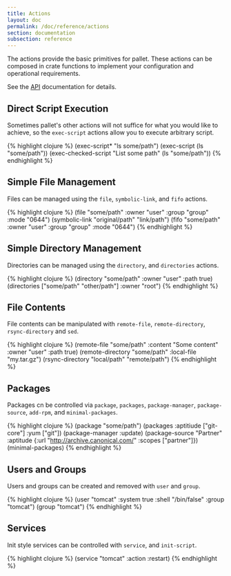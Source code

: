 ```yaml
---
title: Actions
layout: doc
permalink: /doc/reference/actions
section: documentation
subsection: reference
---
```


The actions provide the basic primitives for pallet.  These actions can be
composed in crate functions to implement your configuration and operational
requirements.

See the [API](http://pallet.github.com/pallet/autodoc/index.html) documentation
for details.

## Direct Script Execution

Sometimes pallet's other actions will not suffice for what you would like to
achieve, so the `exec-script` actions allow you to execute arbitrary script.

{% highlight clojure %}
(exec-script* "ls some/path")
(exec-script (ls "some/path"))
(exec-checked-script "List some path" (ls "some/path"))
{% endhighlight %}


## Simple File Management

Files can be managed using the `file`, `symbolic-link`, and `fifo` actions.

{% highlight clojure %}
(file "some/path" :owner "user" :group "group" :mode "0644")
(symbolic-link "original/path" "link/path")
(fifo "some/path" :owner "user" :group "group" :mode "0644")
{% endhighlight %}

## Simple Directory Management

Directories can be managed using the `directory`, and `directories` actions.

{% highlight clojure %}
(directory "some/path" :owner "user" :path true)
(directories ["some/path" "other/path"] :owner "root")
{% endhighlight %}

## File Contents

File contents can be manipulated with `remote-file`, `remote-directory`,
`rsync-directory` and `sed`.

{% highlight clojure %}
(remote-file "some/path" :content "Some content" :owner "user" :path true)
(remote-directory "some/path" :local-file "my.tar.gz")
(rsync-directory "local/path" "remote/path")
{% endhighlight %}

## Packages

Packages cn be controlled via `package`, `packages`, `package-manager`, `package-source`,
`add-rpm`, and `minimal-packages`.

{% highlight clojure %}
(package "some/path")
(packages :aptitiude ["git-core"] :yum ["git"])
(package-manager :update)
(package-source
 "Partner" :aptitude {:url "http://archive.canonical.com/" :scopes ["partner"]})
(minimal-packages)
{% endhighlight %}

## Users and Groups

Users and groups can be created and removed with `user` and `group`.

{% highlight clojure %}
(user "tomcat" :system true :shell "/bin/false" :group "tomcat")
(group "tomcat")
{% endhighlight %}

## Services

Init style services can be controlled with `service`, and `init-script`.

{% highlight clojure %}
(service "tomcat" :action :restart)
{% endhighlight %}
